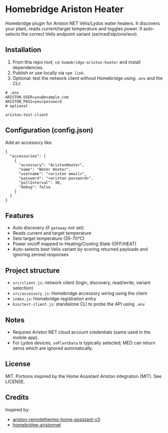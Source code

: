 # Homebridge Ariston Heater

Homebridge plugin for Ariston NET Velis/Lydos water heaters. It discovers your plant, reads current/target temperature and toggles power. It auto-selects the correct Velis endpoint variant (se/med/slp/one/evo).


## Installation

1. From this repo root, `cd homebridge-ariston-heater` and install dependencies.
2. Publish or use locally via `npm link`.
3. Optional: test the network client without Homebridge using `.env` and the CLI:

```
# .env
ARISTON_USER=you@example.com
ARISTON_PASS=yourpassword
# optional

ariston-test-client
```

## Configuration (config.json)

Add an accessory like:

```
{
  "accessories": [
    {
      "accessory": "AristonHeater",
      "name": "Water Heater",
      "username": "<ariston email>",
      "password": "<ariston password>",
      "pollInterval": 30,
      "debug": false
    }
  ]
}
```

## Features

- Auto discovery (if `gateway` not set)
- Reads current and target temperature
- Sets target temperature (35–70°C)
- Power on/off mapped to Heating/Cooling State (OFF/HEAT)
- Auto-selects best Velis variant by scoring returned payloads and ignoring zeroed responses

## Project structure

- `src/client.js`: network client (login, discovery, read/write, variant selection)
- `src/accessory.js`: Homebridge accessory wiring using the client
- `index.js`: Homebridge registration entry
- `bin/test-client.js`: standalone CLI to probe the API using `.env`

## Notes

- Requires Ariston NET cloud account credentials (same used in the mobile app).
- For Lydos devices, `sePlantData` is typically selected; MED can return zeros which are ignored automatically.

## License

MIT. Portions inspired by the Home Assistant Ariston integration (MIT). See LICENSE.

## Credits

Inspired by:
- [ariston-remotethermo-home-assistant-v3](https://github.com/fustom/ariston-remotethermo-home-assistant-v3)
- [homebridge-aristonnet](https://github.com/fhihung/homebridge-aristonnet)